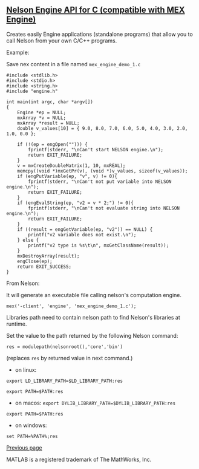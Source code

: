 ## [Nelson Engine API for C (compatible with MEX Engine)](MEX_ENGINE.md)

Creates easily Engine applications (standalone programs) that allow you to call Nelson from your own C/C++ programs.

Example:

Save nex content in a file named `mex_engine_demo_1.c`

```
#include <stdlib.h>
#include <stdio.h>
#include <string.h>
#include "engine.h"

int main(int argc, char *argv[])
{
	Engine *ep = NULL;
    mxArray *v = NULL;
    mxArray *result = NULL;
	double v_values[10] = { 9.0, 8.0, 7.0, 6.0, 5.0, 4.0, 3.0, 2.0, 1.0, 0.0 };

	if (!(ep = engOpen(""))) {
		fprintf(stderr, "\nCan't start NELSON engine.\n");
		return EXIT_FAILURE;
	}
	v = mxCreateDoubleMatrix(1, 10, mxREAL);
	memcpy((void *)mxGetPr(v), (void *)v_values, sizeof(v_values));
	if (engPutVariable(ep, "v", v) != 0){
		fprintf(stderr, "\nCan't not put variable into NELSON engine.\n");
		return EXIT_FAILURE;
	}
	if (engEvalString(ep, "v2 = v * 2;") != 0){
		fprintf(stderr, "\nCan't not evaluate string into NELSON engine.\n");
		return EXIT_FAILURE;
	}
    if ((result = engGetVariable(ep, "v2")) == NULL) {
        printf("v2 variable does not exist.\n");
    } else {
        printf("v2 type is %s\t\n", mxGetClassName(result));
    }
	mxDestroyArray(result);
	engClose(ep);
	return EXIT_SUCCESS;
}
```

From Nelson:

It will generate an executable file calling nelson's computation engine.

```
mex('-client', 'engine', 'mex_engine_demo_1.c');
```

Libraries path need to contain nelson path to find Nelson's libraries at runtime.

Set the value to the path returned by the following Nelson command:

`res = modulepath(nelsonroot(),'core','bin')`

(replaces `res` by returned value in next command.)

- on linux:

`export LD_LIBRARY_PATH=$LD_LIBRARY_PATH:res`

`export PATH=$PATH:res`

- on macos:
  `export DYLIB_LIBRARY_PATH=$DYLIB_LIBRARY_PATH:res`

`export PATH=$PATH:res`

- on windows:

`set PATH=%PATH%;res`

[Previous page](FEATURES.md)

MATLAB is a registered trademark of The MathWorks, Inc.
